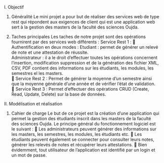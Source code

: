 I.	Objectif

  1.	Généralité 
Le mini projet a pour but de réaliser des services web de type rest qui répondent aux exigences de client qui est une application web sert à la gestion des masters de la faculté des sciences Oujda.

  2.	Taches principales 
Les taches de notre projet sont des opérations fournirent par des services web différents :
Service Rest 1 :
	Authentification en deux modes :
Etudiant : permet de générer un relevé de note et une attestation de réussite.  
Administrateur : il a le droit d’effectuer toutes les opérations concernent l’insertion, modification suppression et de la génération des fichier XML, CSV, PDF contient des informations sur les étudiants, les modules, les semestres el les masters.  
	Service Rest 2 : 
Permet de générer la moyenne d’un semestre ainsi que la moyenne générale d’une année et de vérifier l’état de validation.
	Service Rest 3 :
 Permet d’effectuer des opérations CRUD (Create, Read, Update, Delete) sur la base de données.

 
II.	Modélisation et réalisation

  1.	Cahier de charge
Le but de ce projet est la création d’une application qui permet la gestion des étudiants inscrit dans les masters de la faculté des sciences Oujda. 
Le principe général du fonctionnement logiciel est le suivant :
	Les administrateurs peuvent générer des informations sur les masters, les semestres, les modules, les étudiants etc.
	Les étudiants peuvent également se connecter pour consulter leurs notes, générer les relevés de notes et récupérer leurs attestations.
	Bien évidemment, tout utilisateur de l’application est identifié par un login et un mot de passe.

